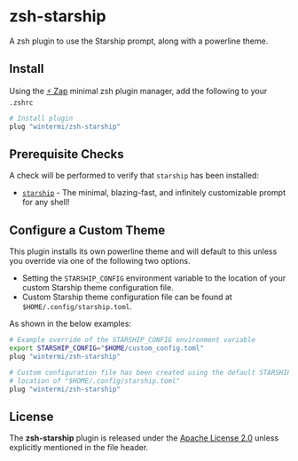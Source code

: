 # zsh-starship

A zsh plugin to use the Starship prompt, along with a powerline theme.

## Install

Using the [:zap: Zap](https://www.zapzsh.org/) minimal zsh plugin manager, add the following to your `.zshrc`

```sh
# Install plugin
plug "wintermi/zsh-starship"
```

## Prerequisite Checks

A check will be performed to verify that `starship` has been installed:

- [`starship`](https://starship.rs/) - The minimal, blazing-fast, and infinitely customizable prompt for any shell!

## Configure a Custom Theme

This plugin installs its own powerline theme and will default to this unless you override via one of the following two options.

- Setting the `STARSHIP_CONFIG` environment variable to the location of your custom Starship theme configuration file.
- Custom Starship theme configuration file can be found at `$HOME/.config/starship.toml`.

As shown in the below examples:

```sh
# Example override of the STARSHIP_CONFIG environment variable
export STARSHIP_CONFIG="$HOME/custom_config.toml"
plug "wintermi/zsh-starship"

# Custom configuration file has been created using the default STARSHIP
# location of "$HOME/.config/starship.toml"
plug "wintermi/zsh-starship"
```

## License

The **zsh-starship** plugin is released under the [Apache License 2.0](https://github.com/wintermi/zsh-starship/blob/main/LICENSE) unless explicitly mentioned in the file header.

